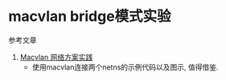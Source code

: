 # macvlan bridge模式实验

参考文章

1. [Macvlan 网络方案实践](https://cloud.tencent.com/developer/article/1495218)
    - 使用macvlan连接两个netns的示例代码以及图示, 值得借鉴.

